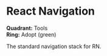 # React Navigation

**Quadrant:** Tools  
**Ring:** Adopt (green)

The standard navigation stack for RN.

